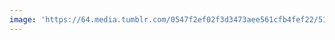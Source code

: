 ```yaml
---
image: 'https://64.media.tumblr.com/0547f2ef02f3d3473aee561cfb4fef22/514df1a144288da5-6a/s1280x1920/aa2f0b76755f12d74b40a76e8ad862be6d3732d2.jpg'
---
```

